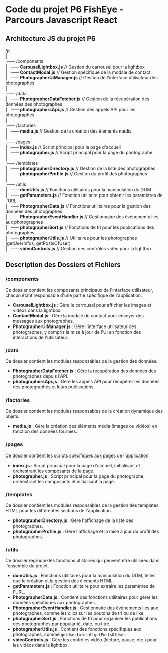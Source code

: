 # Code du projet P6 FishEye - Parcours Javascript React

## Architecture JS du projet P6

/js  
│  
├── /components  
│   ├── **CarouselLightbox.js**          // Gestion du carrousel pour la lightbox  
│   ├── **ContactModal.js**              // Gestion spécifique de la modale de contact  
│   └── **PhotographerUiManager.js**     // Gestion de l'interface utilisateur des photographes  
│  
├── /data  
│   ├── **PhotographerDataFetcher.js**   // Gestion de la récupération des données des photographes  
│   └── **photographersApi.js**          // Gestion des appels API pour les photographes  
│  
├── /factories  
│   └── **media.js**                     // Gestion de la création des éléments média  
│  
├── /pages  
│   ├── **index.js**                     // Script principal pour la page d'accueil  
│   └── **photographer.js**              // Script principal pour la page du photographe  
│  
├── /templates  
│   ├── **photographerDirectory.js**     // Gestion de la liste des photographes  
│   └── **photographerProfile.js**       // Gestion du profil des photographes  
│  
├── /utils  
│   ├── **domUtils.js**                  // Fonctions utilitaires pour la manipulation du DOM  
│   ├── **getParameters.js**             // Fonction utilitaire pour obtenir les paramètres de l'URL  
│   ├── **PhotographerData.js**          // Fonctions utilitaires pour la gestion des données des photographes  
│   ├── **PhotographerEventHandler.js**  // Gestionnaire des événements liés aux photographes  
│   ├── **photographerSort.js**          // Fonctions de tri pour les publications des photographes  
│   ├── **photographerUtils.js**         // Utilitaires pour les photographes (getUserInfos, getPostsOfUser)  
│   └── **videoControls.js**             // Gestion des contrôles vidéo pour la lightbox  

## Description des Dossiers et Fichiers

### /components
Ce dossier contient les composants principaux de l'interface utilisateur, chacun étant responsable d'une partie spécifique de l'application.

- **CarouselLightbox.js** : Gère le carrousel pour afficher les images et vidéos dans la lightbox.
- **ContactModal.js** : Gère la modale de contact pour envoyer des messages aux photographes.
- **PhotographerUiManager.js** : Gère l'interface utilisateur des photographes, y compris la mise à jour de l'UI en fonction des interactions de l'utilisateur.

### /data
Ce dossier contient les modules responsables de la gestion des données.

- **PhotographerDataFetcher.js** : Gère la récupération des données des photographes depuis l'API.
- **photographersApi.js** : Gère les appels API pour récupérer les données des photographes et leurs publications.

### /factories
Ce dossier contient les modules responsables de la création dynamique des objets.

- **media.js** : Gère la création des éléments média (images ou vidéos) en fonction des données fournies.

### /pages
Ce dossier contient les scripts spécifiques aux pages de l'application.

- **index.js** : Script principal pour la page d'accueil, initialisant et orchestrant les composants de la page.
- **photographer.js** : Script principal pour la page du photographe, orchestrant les composants et initialisant la page.

### /templates
Ce dossier contient les modules responsables de la gestion des templates HTML pour les différentes sections de l'application.

- **photographerDirectory.js** : Gère l'affichage de la liste des photographes.
- **photographerProfile.js** : Gère l'affichage et la mise à jour du profil des photographes.

### /utils
Ce dossier regroupe les fonctions utilitaires qui peuvent être utilisées dans l'ensemble du projet.

- **domUtils.js** : Fonctions utilitaires pour la manipulation du DOM, telles que la création et la gestion des éléments HTML.
- **getParameters.js** : Fonction utilitaire pour extraire les paramètres de l'URL.
- **PhotographerData.js** : Contient des fonctions utilitaires pour gérer les données spécifiques aux photographes.
- **PhotographerEventHandler.js** : Gestionnaire des événements liés aux photographes, comme les clics sur les boutons de tri ou de like.
- **photographerSort.js** : Fonctions de tri pour organiser les publications des photographes par popularité, date, ou titre.
- **photographerUtils.js** : Contient des fonctions spécifiques aux photographes, comme `getUserInfos` et `getPostsOfUser`.
- **videoControls.js** : Gère les contrôles vidéo (lecture, pause, etc.) pour les vidéos dans la lightbox.
